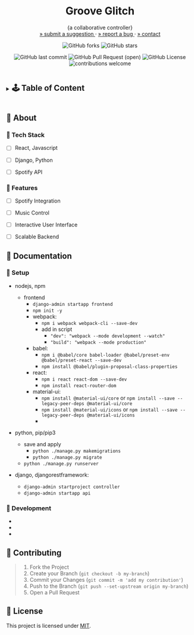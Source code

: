 <!-- PROJECT SUMMARY -->
<div align="center">
  <h1 align="center">Groove Glitch</h1>

  <p align="center">
    {a collaborative controller}
    <br>
    <a href="https://github.com/PinkCoffeeMug/groove-glitch/issues">» submit a suggestion </a>
    ·
    <a href="https://github.com/PinkCoffeeMug/groove-glitch/issues">» report a bug </a>
    ·
    <a href="https://github.com/PinkCoffeeMug/groove-glitch">» contact </a>
  </p>

  <div align="center">

![GitHub forks](https://img.shields.io/github/forks/PinkCoffeeMug/groove-glitch?style=social) ![GitHub stars](https://img.shields.io/github/stars/PinkCoffeeMug/groove-glitch?style=social)

![GitHub last commit](https://img.shields.io/github/last-commit/PinkCoffeeMug/groove-glitch?color=hotpink) ![GitHub Pull Request (open)](https://img.shields.io/github/issues-pr/PinkCoffeeMug/groove-glitch?color=forestgreen) ![GitHub License](https://img.shields.io/github/license/PinkCoffeeMug/groove-glitch?color=blue) ![contributions welcome](https://img.shields.io/badge/contributions-welcome-purple.svg?style=flat)

  </div>
</div>

<!-- TABLE OF CONTENT -->
<details>
  <summary><h2 style="display: inline-block">🕹 Table of Content</h2></summary>
  <ol>
    <li>
      <a href="#🌻-about">About</a>
      <ul>
        <li><a href="#🔧-tech-stack">Tech Stack</a></li>
        <li><a href="#🍄-features">Features</a></li>
      </ul>
    </li>
    <li>
      <a href="#🌵-documentation">Documentation</a>
      <ul>
        <li><a href="#🍯-setup">Setup</a></li>
        <li><a href="#🍎-development">Development</a></li>
      </ul>
    </li>
    <li><a href="#🌾-contributing">Contributing</a></li>
    <li><a href="#📜-license">License</a></li>
  </ol>
</details>

<!-- ABOUT -->
## :sunflower: About
<!-- Add your project description here -->

### :wrench: Tech Stack

- [ ] React, Javascript
- [ ] Django, Python
- [ ] Spotify API


### :mushroom: Features

- [ ] Spotify Integration
- [ ] Music Control
- [ ] Interactive User Interface
- [ ] Scalable Backend



<!-- CONTENT -->
## :cactus: Documentation

### :honey_pot: Setup
<!-- Add setup instructions here -->
- nodejs, npm
    - frontend
      - `django-admin startapp frontend`
      - `npm init -y`
      -  webpack: 
         -  `npm i webpack webpack-cli --save-dev`
         -  add in script
            -  `"dev": "webpack --mode development --watch"`
            -  `"build": "webpack --mode production"`
      -  babel: 
         -  `npm i @babel/core babel-loader @babel/preset-env @babel/preset-react --save-dev`
         -  `npm install @babel/plugin-proposal-class-properties`
      -  react: 
         -  `npm i react react-dom --save-dev`
         -  `npm install react-router-dom`
      -  material-ui: 
         -  `npm install @material-ui/core` or `npm install --save --legacy-peer-deps @material-ui/core`
         -  `npm install @material-ui/icons` or `npm install --save --legacy-peer-deps @material-ui/icons`
         -  
- python, pip/pip3
  - save and apply
    - `python ./manage.py makemigrations`
    - `python ./manage.py migrate`
  - `python ./manage.py runserver`
  
- django, djangorestframework:
  - `django-admin startproject controller`
  - `django-admin startapp api`

### :apple: Development
<!-- Add development details here -->
* []()
* []()
* []()

<!-- CONTRIBUTING -->
## :ear_of_rice: Contributing
<!-- Add contribution guidelines here -->
> 1. Fork the Project
> 2. Create your Branch (`git checkout -b my-branch`)
> 3. Commit your Changes (`git commit -m 'add my contribution'`)
> 4. Push to the Branch (`git push --set-upstream origin my-branch`)
> 5. Open a Pull Request


<!-- LICENSE -->
## :scroll: License
<!-- Add license information here -->
This project is licensed under [MIT](https://opensource.org/licenses).

<!-- ACKNOWLEDGEMENTS -->
<!-- ## Acknowledgements -->
<!-- <a rel="" href="[emojishorthand](https://gist.github.com/rxaviers/7360908)"> -->
